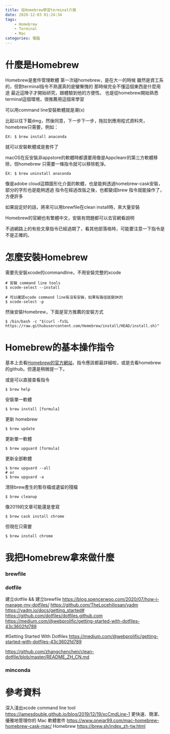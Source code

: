 ```yaml
---
title: 從Homebrew學習terminal介面
date: 2020-12-03 01:24:34
tags: 
    - Homebrew
    - Terminal
    - Mac 
categories: 電腦
---
```

# 什麼是Homebrew
Homebrew是套件管理軟體
第一次碰homebrew，是在大一的時候 
雖然是資工系的，但對terminal指令不熟還真的是蠻慚愧的
那時候完全不懂這個東西是什麼用途
最近這陣子才開始研究，跟體驗到他的方便性。
也是從homebrew開始熟悉terminal這個環境，很推薦用這個來學習

可以用command line安裝軟體就是潮(x)

比起以往下載dmg，然後同意，下一步下一步，拖拉到應用程式資料夾，homebrew只需要，例如：

```
EX: $ brew install anaconda 
```
就可以安裝軟體或是套件了

macOS在反安裝非appstore的軟體時都還要用像是Appcleanr的第三方軟體移除，但homebrew 只需要一條指令就可以移除乾淨。
```
EX: $ brew uninstall anaconda
```

像是adobe cloud這類圖形化介面的軟體，也是能夠透過homebrew-cask安裝，部分的字形也是能夠透過
指令在經過改版之後，也都變成brew 指令就能操作了，方便許多


如果設定好的話，將來可以用brewfile在clean install時，來大量安裝



Homebrew的官網也有繁體中文，安裝有問題都可以去官網看說明

不過網路上的有些文章指令已經過期了，看其他部落格時，可能要注意一下指令是不是正確的。

# 怎麼安裝Homebrew 
需要先安裝xcode的commandline，不用安裝完整的xcode
```
# 安裝 command line tools
$ xcode-select --install  
```
```
# 可以確認xcode command line有沒有安裝，如果有路徑就是OK的
$ xcode-select -p
```

然後安裝Homebrew，下面是官方推薦的安裝方式

```
$ /bin/bash -c "$(curl -fsSL https://raw.githubusercontent.com/Homebrew/install/HEAD/install.sh)"
```

# Homebrew的基本操作指令
基本上去看[Homebrew的官方網站](https://brew.sh/index_zh-tw)，指令應該都最詳細啦，或是去看homebrew的github。但還是稍微提一下。

或是可以直接查看指令
```
$ brew help
```

安裝單一軟體
```
$ brew install [formula] 
```
更新 homebrew
```
$ brew update 
```

更新單一軟體
```
$ brew upguard [formula]
```

更新全部軟體
```
$ brew upguard --all
# or 
$ brew upguard -a
```

清除brew產生的暫存檔或遺留的殘檔
```
$ brew cleanup 
```

像2019的文章可能還是會寫
``` 
$ brew cask install chrome 
```
但現在只需要 
```
$ brew install chrome 
```

# 我把Homebrew拿來做什麼


### brewfile

### dotfile 

建立dotfile && 建立brewfile
https://blog.spencerwoo.com/2020/07/how-i-manage-my-dotfiles/
https://github.com/TheLocehiliosan/yadm
https://yadm.io/docs/getting_started#
https://github.com/dotfiles/dotfiles.github.com
https://medium.com/@webprolific/getting-started-with-dotfiles-43c3602fd789

#Getting Started With Dotfiles
https://medium.com/@webprolific/getting-started-with-dotfiles-43c3602fd789

https://github.com/zhangchenchen/clean-dotfile/blob/master/README_ZH_CN.md

### minconda 



# 參考資料
深入淺出xcode command line tool
https://jamesdouble.github.io/blog/2019/12/19/xcCmdLine-1
更快速、簡潔、優雅地管理你的 Mac 軟體套件
https://www.onejar99.com/mac-homebrew-homebrew-cask-mac/
Homebrew 
https://brew.sh/index_zh-tw.html
